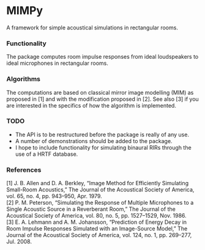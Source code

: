 MIMPy
=====

A framework for simple acoustical simulations in rectangular rooms.

### Functionality
The package computes room impulse responses from ideal loudspeakers to ideal microphones in rectangular rooms.

### Algorithms
The computations are based on classical mirror image modelling (MIM) as proposed in [1] and with the modification proposed in [2]. See also [3] if you are interested in the specifics of how the algorithm is implemented.

### TODO
* The API is to be restructured before the package is really of any use.
* A number of demonstrations should be added to the package.
* I hope to include functionality for simulating binaural RIRs through the use of a HRTF database.

### References
[1] J. B. Allen and D. A. Berkley, “Image Method for Efficiently Simulating Small-Room Acoustics,” The Journal of the Acoustical Society of America, vol. 65, no. 4, pp. 943–950, Apr. 1979.  
[2] P. M. Peterson, “Simulating the Response of Multiple Microphones to a Single Acoustic Source in a Reverberant Room,” The Journal of the Acoustical Society of America, vol. 80, no. 5, pp. 1527–1529, Nov. 1986.  
[3] E. A. Lehmann and A. M. Johansson, “Prediction of Energy Decay in Room Impulse Responses Simulated with an Image-Source Model,” The Journal of the Acoustical Society of America, vol. 124, no. 1, pp. 269–277, Jul. 2008.  
